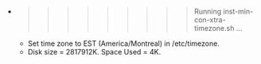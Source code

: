 * >>>>>>>>> Running inst-min-con-xtra-timezone.sh ...
  * Set time zone to EST (America/Montreal) in /etc/timezone.
  * Disk size = 2817912K. Space Used = 4K.
